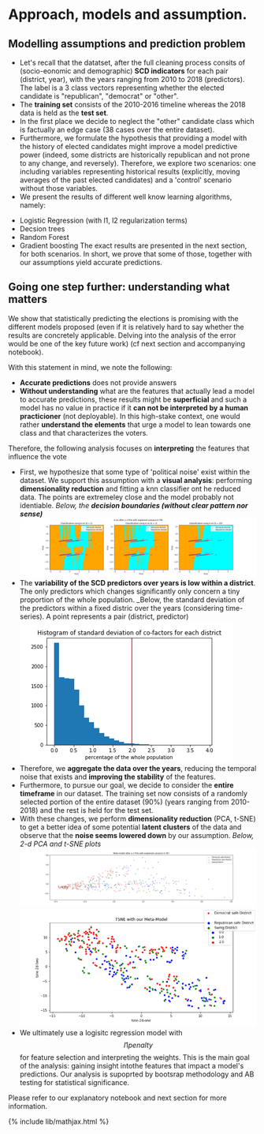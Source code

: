 # Approach, models and assumption.

## Modelling assumptions and prediction problem
- Let's recall that the datatset, after the full cleaning process consits of (socio-eonomic and demographic) **SCD indicators** for each pair (district, year), with the years ranging from 2010 to 2018 (predictors). The label is a 3 class vectors representing whether the elected candidate is "republican", "democrat" or "other".
- The **training set** consists of the 2010-2016 timeline whereas the 2018 data is held as the **test set**. 
- In the first place we decide to neglect the "other" candidate class which is factually an edge case (38 cases over the entire dataset).
- Furthermore, we formulate the hypothesis that providing a model with the history of elected candidates might improve a model predictive power (indeed, some districts are historically republican and not prone to any change, and reversely). Therefore, we explore two scenarios: one including variables representing historical results (explicitly, moving averages of the past elected candidates) and a 'control' scenario without those variables. 
- We present the results of different well know learning algorithms, namely:
* Logistic Regression (with l1, l2 regularization terms)
* Decsion trees
* Random Forest
* Gradient boosting 
The exact results are presented in the next section, for both scenarios. In short, we prove that some of those, together with our assumptions yield accurate predictions. 

## Going one step further: understanding what matters
We show that statistically predicting the elections is promising with the different models proposed (even if it is relatively hard to say whether the results are concretely applicable. Delving into the analysis of the error would be one of the key future work) (cf next section and accompanying notebook). 

With this statement in mind, we note the following:
* **Accurate predictions** does not provide answers
* **Without understanding** what are the features that actually lead a model to accurate predictions, these results might be **superficial** and such a model has no value in practice if it **can not be interpreted by a human practicioner** (not deployable). In this high-stake context, one would rather **understand the elements** that urge a model to lean towards one class and that characterizes the voters. 

Therefore, the following analysis focuses on **interpreting** the features that influence the vote
* First, we hypothesize that some type of 'political noise' exist within the dataset. We support this assumption with a **visual analysis**: performing **dimensionality reduction** and fitting a knn classifier ont he reduced data. The points are extremeley close and the model probably not identiable. _Below, the **decision boundaries (without clear pattern nor sense)**_
![Noisy data](pictures/noisiness_proximity_points.png)
* The **variability of the SCD predictors over years is low within a district**. The only predictors which changes significantly only concern a tiny proportion of the whole population. _Below, the standard deviation of the predictors within a fixed distric over the years (considering time-series). A point represents a pair (district, predictor) ![im20](pictures/Hist_STD_per_district.png)
* Therefore, we **aggregate the data over the years**, reducing the temporal noise that exists and **improving the stability** of the features.
* Furthermore, to pursue our goal, we decide to consider the **entire timeframe** in our dataset. The training set now consists of a randomly selected portion of the entire dataset (90%) (years ranging from 2010-2018) and the rest is held for the test set. 
* With these changes, we perform **dimensionality reduction** (PCA, t-SNE) to get a better idea of some potential **latent clusters** of the data and observe that the **noise seems lowered down** by our assumption. _Below, 2-d PCA and t-SNE plots_
![PCA](pictures/less_noisiness_with_model.png) ![t-SNE](pictures/TSNE_results_Meta_model.png)
* We ultimately use a logisitc regression model with $$l1 penalty$$ for feature selection and interpreting the weights. This is the main goal of the analysis: gaining insight intothe features that impact a model's predictions. Our analysis is supoprted by bootsrap methodology and AB testing for statistical significance.

Please refer to our explanatory notebook and next section for more information.




{% include lib/mathjax.html %}
